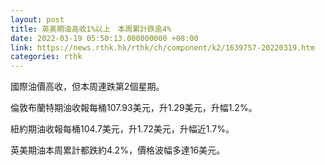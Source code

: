 ```yaml
---
layout: post
title: 英美期油高收1%以上　本周累計跌逾4%
date: 2022-03-19 05:50:13.000000000 +08:00
link: https://news.rthk.hk/rthk/ch/component/k2/1639757-20220319.htm
categories: rthk
---
```


國際油價高收，但本周連跌第2個星期。

倫敦布蘭特期油收報每桶107.93美元，升1.29美元，升幅1.2%。

紐約期油收報每桶104.7美元，升1.72美元，升幅近1.7%。

英美期油本周累計都跌約4.2%，價格波幅多達16美元。
